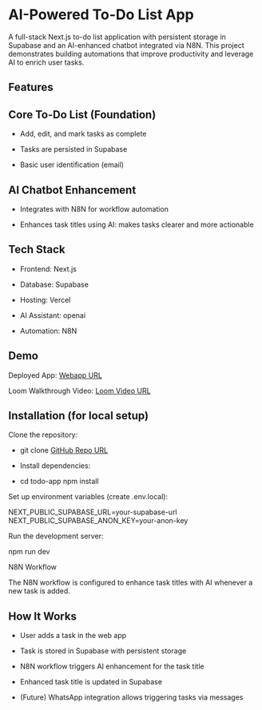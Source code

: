# AI-Powered To-Do List App

A full-stack Next.js to-do list application with persistent storage in Supabase and an AI-enhanced chatbot integrated via N8N. This project demonstrates building automations that improve productivity and leverage AI to enrich user tasks.

## Features
## Core To-Do List (Foundation)

- Add, edit, and mark tasks as complete

- Tasks are persisted in Supabase

- Basic user identification (email)

## AI Chatbot Enhancement

- Integrates with N8N for workflow automation

- Enhances task titles using AI: makes tasks clearer and more actionable


## Tech Stack

- Frontend: Next.js

- Database: Supabase

- Hosting: Vercel

- AI Assistant: openai 

- Automation: N8N

## Demo

Deployed App: [Webapp URL](https://todoapp-staging.vercel.app/)

Loom Walkthrough Video: [Loom Video URL](https://www.loom.com/share/dccd085d38f149e8b9d0d674ffa9a924?sid=590ec7ad-b4ad-4fe9-b8b5-40072c3f6ba8)

## Installation (for local setup)

Clone the repository:

- git clone [GitHub Repo URL](https://github.com/Yourfavdarkskinnedguy/todo-app/tree/main)

- Install dependencies:

- cd todo-app
npm install


Set up environment variables (create .env.local):

NEXT_PUBLIC_SUPABASE_URL=your-supabase-url
NEXT_PUBLIC_SUPABASE_ANON_KEY=your-anon-key


Run the development server:

npm run dev

N8N Workflow

The N8N workflow is configured to enhance task titles with AI whenever a new task is added.

## How It Works

- User adds a task in the web app

- Task is stored in Supabase with persistent storage

- N8N workflow triggers AI enhancement for the task title

- Enhanced task title is updated in Supabase

- (Future) WhatsApp integration allows triggering tasks via messages

